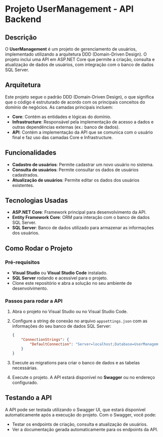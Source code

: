 # Projeto UserManagement - API Backend

## Descrição

O **UserManagement** é um projeto de gerenciamento de usuários, implementado utilizando a arquitetura DDD (Domain-Driven Design). O projeto inclui uma API em ASP.NET Core que permite a criação, consulta e atualização de dados de usuários, com integração com o banco de dados SQL Server.

## Arquitetura

Este projeto segue o padrão DDD (Domain-Driven Design), o que significa que o código é estruturado de acordo com os principais conceitos do domínio de negócios. As camadas principais incluem:

- **Core**: Contém as entidades e lógicas do domínio.
- **Infrastructure**: Responsável pela implementação de acesso a dados e outras dependências externas (ex.: banco de dados).
- **API**: Contém a implementação da API que se comunica com o usuário final e faz uso das camadas Core e Infrastructure.

## Funcionalidades

- **Cadastro de usuários**: Permite cadastrar um novo usuário no sistema.
- **Consulta de usuários**: Permite consultar os dados de usuários cadastrados.
- **Atualização de usuários**: Permite editar os dados dos usuários existentes.

## Tecnologias Usadas

- **ASP.NET Core**: Framework principal para desenvolvimento da API.
- **Entity Framework Core**: ORM para interação com o banco de dados SQL Server.
- **SQL Server**: Banco de dados utilizado para armazenar as informações dos usuários.

## Como Rodar o Projeto

### Pré-requisitos

- **Visual Studio** ou **Visual Studio Code** instalado.
- **SQL Server** rodando e acessível para o projeto.
- Clone este repositório e abra a solução no seu ambiente de desenvolvimento.

### Passos para rodar a API
   
1. Abra o projeto no Visual Studio ou no Visual Studio Code.

2. Configure a string de conexão no arquivo `appsettings.json` com as informações do seu banco de dados SQL Server:

    ```json
    {
        "ConnectionStrings": {
            "DefaultConnection": "Server=localhost;Database=UserManagement;Trusted_Connection=True;"
        }
    }
    ```

3. Execute as migrations para criar o banco de dados e as tabelas necessárias.

4. Execute o projeto. A API estará disponível no **Swagger** ou no endereço configurado.

## Testando a API

A API pode ser testada utilizando o Swagger UI, que estará disponível automaticamente após a execução do projeto. Com o Swagger, você pode:

- Testar os endpoints de criação, consulta e atualização de usuários.
- Ver a documentação gerada automaticamente para os endpoints da API.

